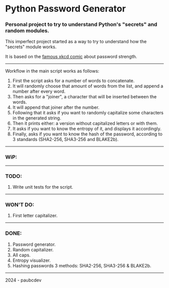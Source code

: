 # Python Password Generator

### Personal project to try to understand Python's "secrets" and random modules.
This imperfect project started as a way to try to understand how the "secrets" module works.

It is based on the [famous xkcd comic](https://xkcd.com/936/) about password strength.

---

Workflow in the main script works as follows:
1. First the script asks for a number of words to concatenate.
2. It will randomly choose that amount of words from the list, and append a number after every word.
3. Then asks for a "joiner", a character that will be inserted between the words.
4. It will append that joiner after the number.
5. Following that it asks if you want to randomly capitalize some characters in the generated string.
6. Then it prints either: a version without capitalized letters or with them.
7. It asks if you want to know the entropy of it, and displays it accordingly.
8. Finally, asks if you want to know the hash of the password, according to 3 standards (SHA2-256, SHA3-256 and BLAKE2b).

---
 
### WiP:

---

### TODO:
1. Write unit tests for the script.

---

### WON'T DO:
1. First letter capitalizer.

---

### DONE:
1. Password generator. 
2. Random capitalizer.
3. All caps.
4. Entropy visualizer.
5. Hashing passwords 3 methods: SHA2-256, SHA3-256 & BLAKE2b.

---
2024 - paubcdev